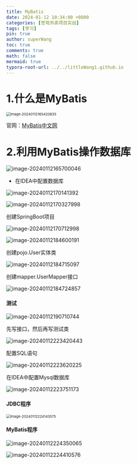 ```yaml
---
title: MyBatis
date: 2024-01-12 10:34:00 +0800
categories: [苍穹外卖项目实战]
tags: [学习]
pin: true
author: superWang
toc: true
comments: true
math: false
mermaid: true
typora-root-url: ../../littleWang1.github.io
---
```


# 1.什么是MyBatis

<img src="/assets/blog_res/2024-01-09-测试.assets/image-20240112165420835.png" alt="image-20240112165420835" style="zoom:67%;" />

官网：[MyBatis中文网](https://mybatis.net.cn/index.html)

# 2.利用MyBatis操作数据库

![image-20240112165700046](/assets/blog_res/2024-01-09-测试.assets/image-20240112165700046.png)

- 在IDEA中配置数据库

![image-20240112170141392](/assets/blog_res/2024-01-09-测试.assets/image-20240112170141392.png)

![image-20240112170327998](/assets/blog_res/2024-01-09-测试.assets/image-20240112170327998.png)

创建SpringBoot项目

![image-20240112170712998](/assets/blog_res/2024-01-09-测试.assets/image-20240112170712998.png)

![image-20240112184600191](/assets/blog_res/2024-01-12-MyBatis.assets/image-20240112184600191.png)

创建pojo.User实体类

![image-20240112184715097](/assets/blog_res/2024-01-12-MyBatis.assets/image-20240112184715097.png)

创建mapper.UserMapper接口

![image-20240112184724857](/assets/blog_res/2024-01-12-MyBatis.assets/image-20240112184724857.png)

#### 测试

![image-20240112190710744](/assets/blog_res/2024-01-12-MyBatis.assets/image-20240112190710744.png)

先写接口，然后再写测试类

![image-20240112223420443](/assets/blog_res/2024-01-12-MyBatis.assets/image-20240112223420443.png)

配置SQL语句

![image-20240112223620225](/assets/blog_res/2024-01-12-MyBatis.assets/image-20240112223620225.png)

在IDEA中配置Mysql数据库

![image-20240112223751173](/assets/blog_res/2024-01-12-MyBatis.assets/image-20240112223751173.png)

#### JDBC程序

<img src="/assets/blog_res/2024-01-12-MyBatis.assets/image-20240112224143575.png" alt="image-20240112224143575" style="zoom:67%;" />

#### MyBatis程序

![image-20240112224350065](/assets/blog_res/2024-01-12-MyBatis.assets/image-20240112224350065.png)

![image-20240112224410576](/assets/blog_res/2024-01-12-MyBatis.assets/image-20240112224410576.png)
